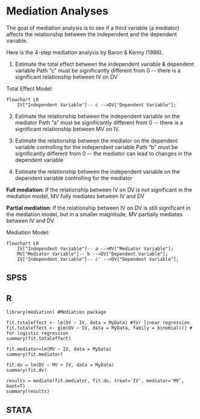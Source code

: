 # Mediation Analyses

The goal of mediation analysis is to see if a third variable (a mediator) affects the relationship between the independent and the dependent variable.

Here is the 4-step mediation analysis by Baron & Kenny (1986). 

1. Estimate the total effect between the independent variable & dependent variable
Path “c” must be significantly different from 0 -- there is a significant relationship between IV on DV

Total Effect Model:

```mermaid
flowchart LR
    IV["Independent Variable"]-- c -->DV["Dependent Variable"];
```

2. Estimate the relationship between the independent variable on the mediator
Path “a” must be significantly different from 0 -- there is a significant relationship between MV on IV.

3. Estimate the relationship between the mediator on the dependent variable controlling for the independent variable
Path “b” must be significantly different from 0 -- the mediator can lead to changes in the dependent variable

4. Estimate the relationship between the independent variable on the dependent variable controlling for the mediator 

**Full mediation**: If the relationship between IV on DV is not significant in the mediation model, MV fully mediates between IV and DV

**Partial mediation**:  If the relationship between IV on DV is still significant in the mediation model, but in a smaller magnitude, MV partially mediates between IV and DV.


Mediation Model:

```mermaid
flowchart LR
    IV["Independent Variable"]-- a -->MV["Mediator Variable"];
    MV["Mediator Variable"]-- b -->DV["Dependent Variable"];
    IV["Independent Variable"]-- c' -->DV["Dependent Variable"];
```



## SPSS



## R

```
library(mediation) #Mediation package

fit.totaleffect <- lm(DV ~ IV, data = MyData) #for linear regression
fit.totaleffect <- glm(DV ~ IV, data = MyData, family = binomial()) # for logistic regression
summary(fit.totaleffect) 

fit.mediator=lm(MV ~ IV, data = MyData)
summary(fit.mediator)

fit.dv = lm(DV ~ MV + IV, data = MyData)
summary(fit.dv)

results = mediate(fit.mediator, fit.dv, treat='IV', mediator='MV', boot=T)
summary(results)
```


## STATA
